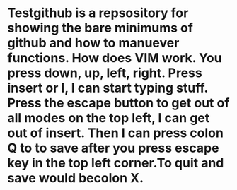 # Testgithub is a repsository for showing the bare minimums of github and how to manuever functions. How does VIM work.  You press down, up, left, right. Press insert or I, I can start typing stuff.  Press the escape button to get out of all modes on the top left, I can get out of insert. Then I can press colon Q to to save after you press escape key in the top left corner.To quit and save would becolon X.
